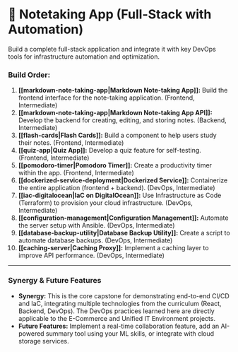 # 📝 Notetaking App (Full-Stack with Automation)

Build a complete full-stack application and integrate it with key DevOps tools for infrastructure automation and optimization.

### Build Order:
1.  **[[markdown-note-taking-app|Markdown Note-taking App]]:** Build the frontend interface for the note-taking application. (Frontend, Intermediate)
2.  **[[markdown-note-taking-app|Markdown Note-taking App API]]:** Develop the backend for creating, editing, and storing notes. (Backend, Intermediate)
3.  **[[flash-cards|Flash Cards]]:** Build a component to help users study their notes. (Frontend, Intermediate)
4.  **[[quiz-app|Quiz App]]:** Develop a quiz feature for self-testing. (Frontend, Intermediate)
5. **[[pomodoro-timer|Pomodoro Timer]]:** Create a productivity timer within the app. (Frontend, Intermediate)
6.  **[[dockerized-service-deployment|Dockerized Service]]:** Containerize the entire application (frontend + backend). (DevOps, Intermediate)
7.  **[[iac-digitalocean|IaC on DigitalOcean]]:** Use Infrastructure as Code (Terraform) to provision your cloud infrastructure. (DevOps, Intermediate)
8.  **[[configuration-management|Configuration Management]]:** Automate the server setup with Ansible. (DevOps, Intermediate)
9.  **[[database-backup-utility|Database Backup Utility]]:** Create a script to automate database backups. (DevOps, Intermediate)
10.  **[[caching-server|Caching Proxy]]:** Implement a caching layer to improve API performance. (DevOps, Intermediate)

---

### Synergy & Future Features

- **Synergy:** This is the core capstone for demonstrating end-to-end CI/CD and IaC, integrating multiple technologies from the curriculum (React, Backend, DevOps). The DevOps practices learned here are directly applicable to the E-Commerce and Unified IT Environment projects.
- **Future Features:** Implement a real-time collaboration feature, add an AI-powered summary tool using your ML skills, or integrate with cloud storage services.